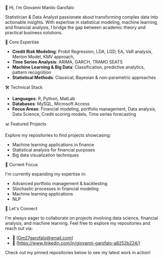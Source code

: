  👋 Hi, I'm Giovanni Manlio Garofalo

Statistician & Data Analyst passionate about transforming complex data into actionable insights. With expertise in statistical modeling, machine learning, and financial analysis, I bridge the gap between academic theory and practical business solutions.

 🔬 Core Expertise

- **Credit Risk Modeling**: Probit Regression, LDA, LGD, EA, VaR analysis,  Merton Model, KMV approach,
- **Time Series Analysis**: ARIMA, GARCH, TRAMO SEATS
- **Machine Learning & Big Data**: Classification, predictive analytics, pattern recognition
- **Statistical Methods**: Classical, Bayesian & non-parametric approaches

🛠️ Technical Stack

- **Languages**: R, Python, MatLab
- **Databases**: MySQL, Microsoft Access
- **Focus Areas**: Financial modeling, portfolio management, Data analysis, Data Science, Credit scoring models,  Time series forecasting


 📊 Featured Projects

Explore my repositories to find projects showcasing:

- Machine learning applications in finance
- Statistical analysis for financial purposes
- Big data visualization techniques

🌱 Current Focus

I'm currently expanding my expertise in:
- Advanced portfolio management & backtesting
- Stochastic processes in financial modeling
- Machine learning applications
- NLP

🤝 Let's Connect

I'm always eager to collaborate on projects involving data science, financial analysis, and machine learning. Feel free to explore my repositories and reach out via:
- 📧 [Gm27garofalo@gmail.com]
- 💼 [https://www.linkedin.com/in/giovanni-garofalo-a8252b224/]

Check out my pinned repositories below to see my latest work in action!
<!---
GM27-GAROFALO/GM27-GAROFALO is a ✨ special ✨ repository because its `README.md` (this file) appears on your GitHub profile.
You can click the Preview link to take a look at your changes.
--->
